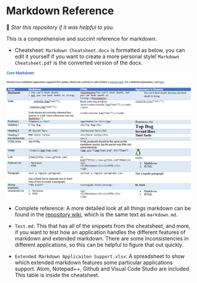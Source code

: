 # Markdown Reference

🌟 *Star this repository if it was helpful to you.*

This is a comprehensive and succint reference for markdown. 

- Cheatsheet: `Markdown Cheatsheet.docx` is formatted as below, you can edit it yourself if you want to create a more personal style! `Markdown Cheatsheet.pdf` is the converted version of the docx.

![cheatsheet page 1](img/screenshot.jpg)


- Complete reference: A more detailed look at all things markdown can be found in the [repository wiki](https://github.com/robole/markdown-cheatsheet/wiki), which is the same text as `markdown.md`. 


- `Test.md`: This that has all of the snippets from the cheatsheet, and more, if you want to test how an application handles the different features of markdown and extended markdown. There are some inconsistencies in different applications, so this can be helpful to figure that out quickly.

- `Extended Markdown Applicaiton Support.xlsx`: A spreadsheet to show which extended markdown features some particular applications support. Atom, Notepad++, Github and Visual Code Studio are included. This table is inside the cheatsheet.

